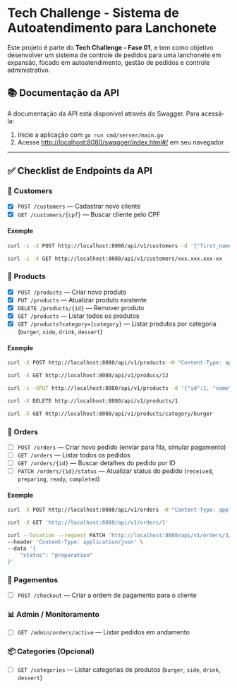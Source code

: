 # Tech Challenge - Sistema de Autoatendimento para Lanchonete

Este projeto é parte do **Tech Challenge - Fase 01**, e tem como objetivo desenvolver um sistema de controle de pedidos para uma lanchonete em expansão, focado em autoatendimento, gestão de pedidos e controle administrativo.

## 📚 Documentação da API

A documentação da API está disponível através do Swagger. Para acessá-la:

1. Inicie a aplicação com `go run cmd/server/main.go`
2. Acesse [http://localhost:8080/swagger/index.html#/](http://localhost:8080/swagger/index.html#/) em seu navegador

---

## ✅ Checklist de Endpoints da API

### 👤 Customers
- [x] `POST /customers` — Cadastrar novo cliente
- [x] `GET /customers/{cpf}` — Buscar cliente pelo CPF

#### Exemple
```bash
curl -i -X POST http://localhost:8080/api/v1/customers -d '{"first_name":"Test1","last_name":"Test2","email":"test@test.com","cpf":"xxx.xxx.xxx"}'

curl -i -X GET http://localhost:8080/api/v1/customers/xxx.xxx.xxx-xx
```

### 🍔 Products
- [x] `POST /products` — Criar novo produto
- [x] `PUT /products`  — Atualizar produto existente
- [x] `DELETE /products/{id}` — Remover produto
- [x] `GET /products` — Listar todos os produtos
- [x] `GET /products?category={category}` — Listar produtos por categoria (`burger`, `side`, `drink`, `dessert`)

#### Exemple
```bash
curl -X POST http://localhost:8080/api/v1/products -H "Content-Type: application/json" -d '{"name":"Pizza","description":"queijo","price":"40","category":"burger"}'

curl -X GET http://localhost:8080/api/v1/producs/12

curl -i -XPUT http://localhost:8080/api/v1/products -d '{"id":1, "name":"Pizza-u","description":"queijo","price":"40","category":"burger"}'

curl -X DELETE http://localhost:8080/api/v1/products/1

curl -X GET http://localhost:8080/api/v1/products/category/burger
```

### 🧾 Orders
- [ ] `POST /orders` — Criar novo pedido (enviar para fila, simular pagamento)
- [ ] `GET /orders` — Listar todos os pedidos
- [ ] `GET /orders/{id}` — Buscar detalhes do pedido por ID
- [ ] `PATCH /orders/{id}/status` — Atualizar status do pedido (`received`, `preparing`, `ready`, `completed`)

#### Exemple
```bash
curl -X POST http://localhost:8080/api/v1/orders -H "Content-Type: application/json" -d '{"customer_id":1,"cpf":"xxx.xxx.xxx","status":"received", "items":[{"order_id":1,"product_id":1,"quantity":1, "price": 5.66},{"order_id":1,"product_id":2,"quantity":1, "price": 2.88}]}'

curl -X GET 'http://localhost:8080/api/v1/orders/1'

curl --location --request PATCH 'http://localhost:8080/api/v1/orders/3/status' \
--header 'Content-Type: application/json' \
--data '{
    "status": "preparation"
}'
```

### 🧾 Pagementos
- [ ] `POST /checkout` — Criar a ordem de pagamento para o cliente


### 📊 Admin / Monitoramento
- [ ] `GET /admin/orders/active` — Listar pedidos em andamento

### 📦 Categories (Opcional)
- [ ] `GET /categories` — Listar categorias de produtos (`burger`, `side`, `drink`, `dessert`)
